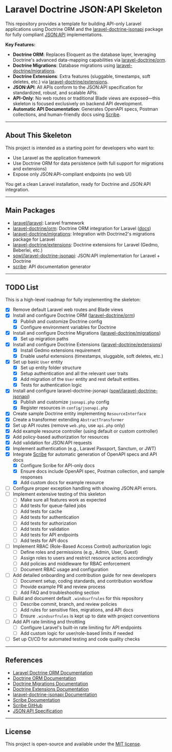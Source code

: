# Laravel Doctrine JSON:API Skeleton

This repository provides a template for building API-only Laravel applications using Doctrine ORM and the [laravel-doctrine-jsonapi](https://github.com/ScholarshipOwl/laravel-doctrine-jsonapi) package for fully compliant [JSON:API](https://jsonapi.org/) implementations.

**Key Features:**
- **Doctrine ORM**: Replaces Eloquent as the database layer, leveraging Doctrine's advanced data-mapping capabilities via [laravel-doctrine/orm](https://github.com/laravel-doctrine/orm).
- **Doctrine Migrations**: Database migrations using [laravel-doctrine/migrations](https://github.com/laravel-doctrine/migrations).
- **Doctrine Extensions**: Extra features (sluggable, timestamps, soft deletes, etc.) via [laravel-doctrine/extensions](https://github.com/laravel-doctrine/extensions).
- **JSON:API**: All APIs conform to the JSON:API specification for standardized, robust, and scalable APIs.
- **API-Only**: No web routes or traditional Blade views are exposed—this skeleton is focused exclusively on backend API development.
- **Automatic API Documentation**: Generates OpenAPI specs, Postman collections, and human-friendly docs using [Scribe](https://scribe.knuckles.wtf/).

---

## About This Skeleton
This project is intended as a starting point for developers who want to:
- Use Laravel as the application framework
- Use Doctrine ORM for data persistence (with full support for migrations and extensions)
- Expose only JSON:API-compliant endpoints (no web UI)

You get a clean Laravel installation, ready for Doctrine and JSON:API integration.

---

## Main Packages
- [laravel/laravel](https://github.com/laravel/laravel): Laravel framework
- [laravel-doctrine/orm](https://github.com/laravel-doctrine/orm): Doctrine ORM integration for Laravel ([docs](https://laravel-doctrine-orm-official.readthedocs.io/en/latest/))
- [laravel-doctrine/migrations](https://github.com/laravel-doctrine/migrations): Integration with Doctrine2's migrations package for Laravel
- [laravel-doctrine/extensions](https://github.com/laravel-doctrine/extensions): Doctrine extensions for Laravel (Gedmo, Beberlei, etc.)
- [sowl/laravel-doctrine-jsonapi](https://github.com/ScholarshipOwl/laravel-doctrine-jsonapi): JSON:API implementation for Laravel + Doctrine
- [scribe](https://github.com/knuckleswtf/scribe): API documentation generator

---

## TODO List
This is a high-level roadmap for fully implementing the skeleton:

- [X] Remove default Laravel web routes and Blade views
- [X] Install and configure Doctrine ORM ([laravel-doctrine/orm](https://github.com/laravel-doctrine/orm))
  - [X] Publish and customize Doctrine config
  - [X] Configure environment variables for Doctrine
- [X] Install and configure Doctrine Migrations ([laravel-doctrine/migrations](https://github.com/laravel-doctrine/migrations))
  - [X] Set up migration paths
- [X] Install and configure Doctrine Extensions ([laravel-doctrine/extensions](https://github.com/laravel-doctrine/extensions))
  - [X] Install Gedmo extensions requirement
  - [X] Enable useful extensions (timestamps, sluggable, soft deletes, etc.)
- [X] Set up basic `User` entity
  - [X] Set up entity folder structure
  - [X] Setup authentication and all the relevant user traits
  - [X] Add migration of the `User` entity and rest default entities.
  - [X] Tests for authentication logic
- [X] Install and configure laravel-doctrine-jsonapi ([sowl/laravel-doctrine-jsonapi](https://github.com/ScholarshipOwl/laravel-doctrine-jsonapi))
  - [X] Publish and customize `jsonapi.php` config
  - [X] Register resources in `config/jsonapi.php`
- [X] Create sample Doctrine entity implementing `ResourceInterface`
- [X] Create a transformer extending `AbstractTransformer`
- [X] Set up API routes (remove `web.php`, use `api.php` only)
- [X] Add example resource controller (using default or custom controller)
- [X] Add policy-based authorization for resources
- [X] Add validation for JSON:API requests
- [X] Implement authentication (e.g., Laravel Passport, Sanctum, or JWT)
- [X] Integrate [Scribe](https://scribe.knuckles.wtf/) for automatic generation of OpenAPI specs and API docs
  - [X] Configure Scribe for API-only docs
  - [X] Ensure docs include OpenAPI spec, Postman collection, and sample responses
  - [X] Add custom docs for example resource
- [ ] Configure proper exception handling with showing JSON:API errors.
- [ ] Implement extensive testing of this skeleton
  - [ ] Make sure all features work as expected
  - [ ] Add tests for queue-failed jobs
  - [ ] Add tests for cache
  - [ ] Add tests for authentication
  - [ ] Add tests for authorization
  - [ ] Add tests for validation
  - [ ] Add tests for API endpoints
  - [ ] Add tests for API docs
- [ ] Implement RBAC (Role-Based Access Control) authorization logic
  - [ ] Define roles and permissions (e.g., Admin, User, Guest)
  - [ ] Assign roles to users and restrict resource actions accordingly
  - [ ] Add policies and middleware for RBAC enforcement
  - [ ] Document RBAC usage and configuration
- [ ] Add detailed onboarding and contribution guide for new developers
  - [ ] Document setup, coding standards, and contribution workflow
  - [ ] Provide example PR and review process
  - [ ] Add FAQ and troubleshooting section
- [ ] Build and document default `.windsurfrules` for this repository
  - [ ] Describe commit, branch, and review policies
  - [ ] Add rules for sensitive files, migrations, and API docs
  - [ ] Ensure `.windsurfrules` is kept up to date with project conventions
- [ ] Add API rate limiting and throttling
  - [ ] Configure Laravel's built-in rate limiting for API endpoints
  - [ ] Add custom logic for user/role-based limits if needed
- [ ] Set up CI/CD for automated testing and code quality checks

---

## References
- [Laravel Doctrine ORM Documentation](https://laravel-doctrine-orm-official.readthedocs.io/en/latest/)
- [Doctrine ORM Documentation](https://www.doctrine-project.org/projects/orm.html)
- [Doctrine Migrations Documentation](https://www.doctrine-project.org/projects/migrations.html)
- [Doctrine Extensions Documentation](https://laravel-doctrine-extensions.readthedocs.io/)
- [laravel-doctrine-jsonapi Documentation](https://github.com/ScholarshipOwl/laravel-doctrine-jsonapi/blob/main/docs/README.md)
- [Scribe Documentation](https://scribe.knuckles.wtf/laravel)
- [Scribe GitHub](https://github.com/knuckleswtf/scribe)
- [JSON:API Specification](https://jsonapi.org/)

---

## License
This project is open-source and available under the [MIT license](LICENSE).
